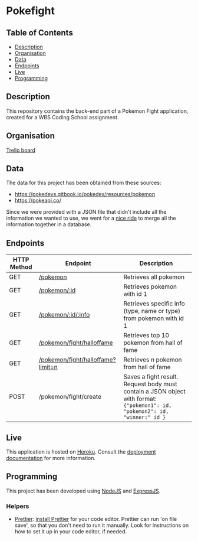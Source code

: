# Pokefight

## Table of Contents

- [Description](#description)
- [Organisation](#organisation)
- [Data](#data)
- [Endpoints](#endpoints)
- [Live](#live)
- [Programming](#programming)

## Description

This repository contains the back-end part of a Pokemon Fight application, created for a WBS Coding School assignment.

## Organisation

[Trello board](https://trello.com/b/Icz4WKYA/group4-pokefight)

## Data

The data for this project has been obtained from these sources:

- https://pokedevs.gitbook.io/pokedex/resources/pokemon
- https://pokeapi.co/

Since we were provided with a JSON file that didn't include all the information we wanted to use, we went for a [nice ride](./doc/databasemerge.md) to merge all the information together in a database.

## Endpoints

| HTTP Method | Endpoint                                                                                                       | Description                                                                                                                  |
| ----------- | -------------------------------------------------------------------------------------------------------------- | ---------------------------------------------------------------------------------------------------------------------------- |
| GET         | [/pokemon](https://wbsgroup4pokefight.herokuapp.com/pokemon)                                                   | Retrieves all pokemon                                                                                                        |
| GET         | [/pokemon/:id](https://wbsgroup4pokefight.herokuapp.com/pokemon/76)                                            | Retrieves pokemon with id 1                                                                                                  |
| GET         | [/pokemon/:id/:info](https://wbsgroup4pokefight.herokuapp.com/pokemon/76/name)                                 | Retrieves specific info (type, name or type) from pokemon with id 1                                                          |
| GET         | [/pokemon/fight/halloffame](https://wbsgroup4pokefight.herokuapp.com/pokemon/fight/halloffame)                 | Retrieves top 10 pokemon from hall of fame                                                                                   |
| GET         | [/pokemon/fight/halloffame?limit=n](https://wbsgroup4pokefight.herokuapp.com/pokemon/fight/halloffame?limit=4) | Retrieves _n_ pokemon from hall of fame                                                                                      |
| POST        | /pokemon/fight/create                                                                                          | Saves a fight result. Request body must contain a JSON object with format: `{"pokemon1": id, "pokemon2": id, "winner:" id }` |

## Live

This application is hosted on [Heroku](https://wbsgroup4pokefight.herokuapp.com/pokemon). Consult the [deployment documentation](./doc/deployment.md) for more information.

## Programming

This project has been developed using [NodeJS](https://nodejs.org/en) and [ExpressJS](https://expressjs.com).

### Helpers

- [Prettier](https://prettier.io/): [install Prettier](https://prettier.io/docs/en/editors.html) for your code editor. Prettier can run 'on file save', so that you don't need to run it manually. Look for instructions on how to set it up in your code editor, if needed.
